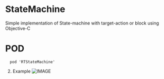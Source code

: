 # StateMachine
Simple implementation of State-machine with target-action or block using Objective-C

# POD
```
  pod 'RTStateMachine'
```

2. Example
![IMAGE](http://v2.freep.cn/3tb_160725170703r0kp512293.png)
